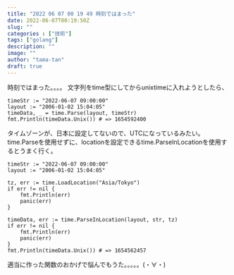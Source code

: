 ```yaml
---
title: "2022 06 07 00 19 49 時刻ではまった"
date: 2022-06-07T00:19:50Z
slug: ""
categories : ["技術"]
tags: ["golang"]
description: ""
image: ""
author: "tama-tan"
draft: true
---
```


時刻ではまった。。。。
文字列をtime型にしてからunixtimeに入れようとしたら、

```golang
timeStr := "2022-06-07 09:00:00"
layout := "2006-01-02 15:04:05"
timeData, _ = time.Parse(layout, timeStr)
fmt.Println(timeData.Unix()) # => 1654592400
```

タイムゾーンが、日本に設定してないので、UTCになっているみたい。
time.Parseを使用せずに、locationを設定できるtime.ParseInLocationを使用するとうまく行く。


```golang
timeStr := "2022-06-07 09:00:00"
layout := "2006-01-02 15:04:05"

tz, err := time.LoadLocation("Asia/Tokyo")
if err != nil {
    fmt.Println(err)
    panic(err)
}

timeData, err := time.ParseInLocation(layout, str, tz)
if err != nil {
    fmt.Println(err)
    panic(err)
}
fmt.Println(timeData.Unix()) # => 1654562457
```

適当に作った関数のおかげで悩んでもうた。。。。。(・∀・)














